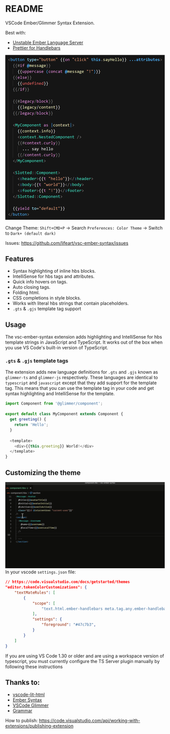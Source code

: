 # README

VSCode Ember/Glimmer Syntax Extension.

Best with:

- [Unstable Ember Language Server](https://marketplace.visualstudio.com/items?itemName=lifeart.vscode-ember-unstable)
- [Prettier for Handlebars](https://marketplace.visualstudio.com/items?itemName=EmberTooling.prettier-for-handlebars-vscode)

![preview](assets/preview.png)

Change Theme: `Shift+CMD+P` -> Search `Preferences: Color Theme` -> Switch to `Dark+ (default dark)`

Issues: https://github.com/lifeart/vsc-ember-syntax/issues

## Features

- Syntax highlighting of inline hbs blocks.
- IntelliSense for hbs tags and attributes.
- Quick info hovers on tags.
- Auto closing tags.
- Folding html.
- CSS completions in style blocks.
- Works with literal hbs strings that contain placeholders.
- `.gts` & `.gjs` template tag support

## Usage

The vsc-ember-syntax extension adds highlighting and IntelliSense for hbs template strings in JavaScript and TypeScript. It works out of the box when you use VS Code's built-in version of TypeScript.

### `.gts` & `.gjs` template tags

The extension adds new language definitions for `.gts` and `.gjs` known as `glimmer-ts` and `glimmer-js` respectively.
These languages are identical to `typescript` and `javascript` except that they add support for the template tag. This means that you can use the template tag in your code and get syntax highlighting and IntelliSense for the template.

```js
import Component from '@glimmer/component';

export default class MyComponent extends Component {
  get greeting() {
    return 'Hello';
  }

  <template>
    <div>{{this.greeting}} World!</div>
  </template>
}
```

## Customizing the theme

![customize-theme](assets/customize-theme.gif)
In your vscode `settings.json` file:

```json
// https://code.visualstudio.com/docs/getstarted/themes
"editor.tokenColorCustomizations": {
    "textMateRules": [
        {
            "scope": [
                "text.html.ember-handlebars meta.tag.any.ember-handlebars entity.other.attribute-name.ember-handlebars.argument",
            ],
            "settings": {
                "foreground": "#47c7b3",
            }
        }
    ]
}
```

If you are using VS Code 1.30 or older and are using a workspace version of typescript, you must currently configure the TS Server plugin manually by following these instructions

## Thanks to:

- [vscode-lit-html](https://github.com/mjbvz/vscode-lit-html)
- [Ember Syntax](https://marketplace.visualstudio.com/items?itemName=dhedgecock.ember-syntax)
- [VSCode Glimmer](https://marketplace.visualstudio.com/items?itemName=chiragpat.vscode-glimmer)
- [Grammar](https://macromates.com/manual/en/language_grammars)

How to publish: https://code.visualstudio.com/api/working-with-extensions/publishing-extension
